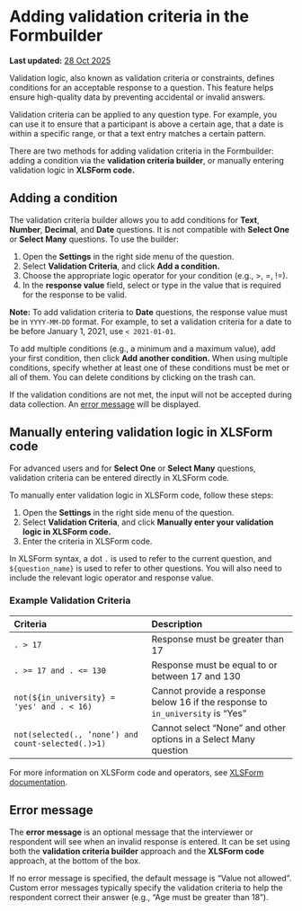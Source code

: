 # Adding validation criteria in the Formbuilder
**Last updated:** <a href="https://github.com/kobotoolbox/docs/blob/050dcc9c8bfb4c528208bbe886979999037f1554/source/validation_criteria.md" class="reference">28 Oct 2025</a>

Validation logic, also known as validation criteria or constraints, defines conditions for an acceptable response to a question. This feature helps ensure high-quality data by preventing accidental or invalid answers.

Validation criteria can be applied to any question type. For example, you can use it to ensure that a participant is above a certain age, that a date is within a specific range, or that a text entry matches a certain pattern. 

There are two methods for adding validation criteria in the Formbuilder: adding a condition via the **validation criteria builder**, or manually entering validation logic in **XLSForm code.**


## Adding a condition

The validation criteria builder allows you to add conditions for **Text**, **Number**, **Decimal**, and **Date** questions. It is not compatible with **Select One** or **Select Many** questions. To use the builder:
1. Open the <i class="k-icon-settings"></i> **Settings** in the right side menu of the question.
2. Select **Validation Criteria**, and click **Add a condition.**
3. Choose the appropriate logic operator for your condition (e.g., >, =, !=). 
4. In the **response value** field, select or type in the value that is required for the response to be valid. 

<p class="note">
    <strong>Note:</strong> To add validation criteria to <strong>Date</strong> questions, the response value must be in <code>YYYY-MM-DD</code> format. For example, to set a validation criteria for a date to be before January 1, 2021, use <code>< 2021-01-01</code>.
</p>

To add multiple conditions (e.g., a minimum and a maximum value), add your first condition, then click **Add another condition.** When using multiple conditions, specify whether at least one of these conditions must be met or all of them. You can delete conditions by clicking on the <i class="k-icon-trash"></i> trash can.

If the validation conditions are not met, the input will not be accepted during data collection. An [error message](#error-message) will be displayed.


## Manually entering validation logic in XLSForm code
For advanced users and for **Select One** or **Select Many** questions, validation criteria can be entered directly in XLSForm code. 

To manually enter validation logic in XLSForm code, follow these steps:
1. Open the <i class="k-icon-settings"></i> **Settings** in the right side menu of the question.
2. Select **Validation Criteria**, and click **Manually enter your validation logic in XLSForm code.**
3. Enter the criteria in XLSForm code.

In XLSForm syntax, a dot `.` is used to refer to the current question, and `${question_name}` is used to refer to other questions. You will also need to include the relevant logic operator and response value. 

### Example Validation Criteria

| Criteria             | Description                                  |
| :------------------- | :------------------------------------------- |
| `. > 17`             | Response must be greater than 17             |
| `. >= 17 and . <= 130` | Response must be equal to or between 17 and 130          |
| `not(${in_university} = 'yes' and . < 16)` | Cannot provide a response below 16 if the response to `in_university` is “Yes”|
| `not(selected(., ’none’) and count-selected(.)>1)`| Cannot select “None” and other options in a Select Many question |


<p class="note">
    For more information on XLSForm code and operators, see <a href="https://xlsform.org/en/#constraints">XLSForm documentation</a>.
</p>

## Error message
The **error message** is an optional message that the interviewer or respondent will see when an invalid response is entered. It can be set using both the **validation criteria builder** approach and the **XLSForm code** approach, at the bottom of the box. 

If no error message is specified, the default message is “Value not allowed”. Custom error messages typically specify the validation criteria to help the respondent correct their answer (e.g., “Age must be greater than 18”).

